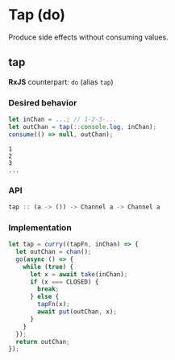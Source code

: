 # Tap (do)

Produce side effects without consuming values.

## tap

**RxJS** counterpart: `do` (alias `tap`)

### Desired behavior 

```js
let inChan = ...; // 1-2-3-...
let outChan = tap(::console.log, inChan);
consume(() => null, outChan);
```

```
1 
2 
3 
...
```

### API

```js
tap :: (a -> ()) -> Channel a -> Channel a
```

### Implementation

```js
let tap = curry((tapFn, inChan) => {
  let outChan = chan();
  go(async () => {
    while (true) {
      let x = await take(inChan);
      if (x === CLOSED) {
        break;
      } else {
        tapFn(x);
        await put(outChan, x);
      }
    }
  });
  return outChan;
});
```
